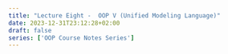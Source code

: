 ```yaml
---
title: "Lecture Eight -  OOP V (Unified Modeling Language)"
date: 2023-12-31T23:12:28+02:00
draft: false
series: ['OOP Course Notes Series']
---
```


